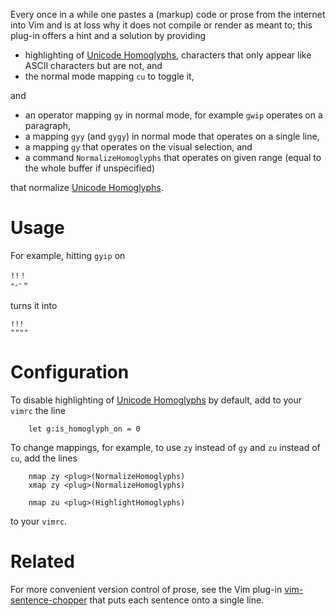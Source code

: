 Every once in a while one pastes a (markup) code or prose from the internet into Vim and is at loss why it does not compile or render as meant to;
this plug-in offers a hint and a solution by providing

- highlighting of [Unicode Homoglyphs](https://www.irongeek.com/homoglyph-attack-generator.php), characters that only appear like ASCII characters but are not, and
- the normal mode mapping `cu` to toggle it,

and

- an operator mapping `gy` in normal mode, for example `gwip` operates on a paragraph,
- a mapping `gyy` (and `gygy`) in normal mode that operates on a single line,
- a mapping `gy` that operates on the visual selection, and
- a command `NormalizeHomoglyphs` that operates on given range (equal to the whole buffer if unspecified)

that normalize [Unicode Homoglyphs](https://www.irongeek.com/homoglyph-attack-generator.php).

# Usage

For example, hitting `gyip` on

```
!ǃ！
"״″＂
```

turns it into

```
!!!
""""
```

# Configuration

To disable highlighting of [Unicode Homoglyphs](https://www.irongeek.com/homoglyph-attack-generator.php) by default, add to your `vimrc` the line

```vim
    let g:is_homoglyph_on = 0
```

To change mappings, for example, to use `zy` instead of `gy` and `zu` instead of `cu`, add the lines

```vim
    nmap zy <plug>(NormalizeHomoglyphs)
    xmap zy <plug>(NormalizeHomoglyphs)

    nmap zu <plug>(HighlightHomoglyphs)
```

to your `vimrc`.

# Related

For more convenient version control of prose, see the Vim plug-in [vim-sentence-chopper](https://github.com/Konfekt/vim-sentence-chopper) that puts each sentence onto a single line.

